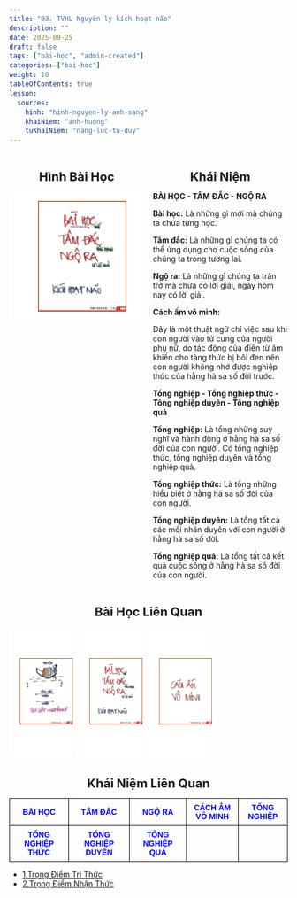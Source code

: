 ```yaml
---
title: "03. TVHL Nguyên lý kích hoạt não"
description: ""
date: 2025-09-25
draft: false
tags: ["bài-học", "admin-created"]
categories: ["bai-hoc"]
weight: 10
tableOfContents: true
lesson:
  sources:
    hinh: "hinh-nguyen-ly-anh-sang"
    khaiNiem: "anh-huong"
    tuKhaiNiem: "nang-luc-tu-duy"
---
```


<!-- # 01. TVHL Nhận thức về nhân quả -->

<!-- **Mã hình:** WNT36003  
**Khóa học:** THẤU HIỂU NỘI TÂM - KIẾN TẠO AN VUI -->

<div style="display: flex; gap: 16px;">

  <!-- Cột Hình Bài Học -->
  <div style="flex: 1; max-width: 50%;">
    <h2 style="text-align: center; font-weight: bold; font-size: 22px; margin-bottom: 12px;">
      Hình Bài Học
    </h2>
    <a href="\" style="display: block; text-align: center;">
      <div style="border: 1px solid #fff; border-radius: 8px; padding: 8px; background: #fff;">
        <img src="/images/hinh10a.png" alt="Hình 3"
             style="width: 100%; height: 200px; object-fit: contain; border-radius: 4px; padding:10px;">
      </div>
    </a>
  </div>

  <!-- Cột Khái Niệm -->
  <div style="flex: 1; max-width: 50%;">
    <h2 style="text-align: center; font-weight: bold; font-size: 22px; margin-bottom: 12px;">
      Khái Niệm
    </h2>
    <!-- <p style="text-align: left; font-size: 18px; line-height: 1.6;"> -->
  <p style="text-align: left;">

**BÀI HỌC - TÂM ĐẮC - NGỘ RA** <br>

**Bài học:** Là những gì mới mà chúng ta chưa từng học.

**Tâm đắc:** Là những gì chúng ta có thể ứng dụng cho cuộc sống của chúng ta trong tương lai.

**Ngộ ra:** Là những gì chúng ta trăn trở mà chưa có lời giải, ngày hôm nay có lời giải.

**Cách ấm vô minh:** <br>

Đây là một thuật ngữ chỉ việc sau khi con người vào tử cung của người phụ nữ, do tác động của điện từ âm khiến cho tàng thức bị bôi đen nên con người không nhớ được nghiệp thức của hằng hà sa số đời trước.



**Tổng nghiệp - Tổng nghiệp thức - Tổng nghiệp duyên - Tổng nghiệp quả** <br>

**Tổng nghiệp:** Là tổng những suy nghĩ và hành động ở hằng hà sa số đời của con người. Có tổng nghiệp thức, tổng nghiệp duyên và tổng nghiệp quả.

**Tổng nghiệp thức:** Là tổng những hiểu biết ở hằng hà sa số đời của con người.

**Tổng nghiệp duyên:** Là tổng tất cả các mối nhân duyên với con người ở hằng hà sa số đời.

**Tổng nghiệp quả:** Là tổng tất cả kết quả cuộc sống ở hằng hà sa số đời của con người.


  </p>
  </div>

</div>


<h2 style="text-align: center; font-weight: bold; font-size: 22px; margin-bottom: 12px;">
       Bài Học Liên Quan
    </h2>

<div style="display: flex; flex-wrap: wrap; gap: 12px; justify-content: flex-start;">
  <a href="\" style="flex: 1 1 calc(25% - 12px); max-width: calc(25% - 12px); text-align: center;">
    <div style="border: 1px solid #fff; border-radius: 8px; padding: 8px; background: #fff;">
      <img src="/images/hinh7_nguyen_ly_anh_sang.jfif" alt="Hình 3"
           style="width: 100%; height: 200px; object-fit: contain; border-radius: 4px; padding:10px;">
    </div>
  </a>

  <a href="\" style="flex: 1 1 calc(25% - 12px); max-width: calc(25% - 12px); text-align: center;">
    <div style="border: 1px solid #fff; border-radius: 8px; padding: 8px; background: #fff;">
      <img src="/images/hinh10a.png" alt="Hình 1"
           style="width: 100%; height: 200px; object-fit: contain; border-radius: 4px; padding:10px;">
    </div>
  </a>
  <a href="\" style="flex: 1 1 calc(25% - 12px); max-width: calc(25% - 12px); text-align: center;">
    <div style="border: 1px solid #fff; border-radius: 8px; padding: 8px; background: #fff;">
      <img src="/images/hinh79a.png" alt="Hình 2"
           style="width: 100%; height: 200px; object-fit: contain; border-radius: 4px; padding:10px;">
    </div>
  </a>
  <!-- <a href="\" style="flex: 1 1 calc(25% - 12px); max-width: calc(25% - 12px); text-align: center;">
    <div style="border: 1px solid #fff; border-radius: 8px; padding: 8px; background: #fff;">
      <img src="/images/hinh4_nguyen_ly_anh_sang.jfif" alt="Hình 3"
           style="width: 100%; height: 200px; object-fit: contain; border-radius: 4px; padding:10px;">
    </div> -->
  </a>
  
</div>

<h2 style="text-align: center; font-weight: bold; font-size: 22px; margin-bottom: 12px;">
       Khái Niệm Liên Quan
</h2>

<table style="border-collapse: collapse; width: 100%; text-align: center; font-family: Arial, sans-serif;">
  <tr>
    <td style="border: 1px solid black; padding: 8px;">
      <a href="../../TU-KHAINIEM/bai-hoc/" style="text-decoration: none; color: blue; font-weight: bold;">BÀI HỌC</a>
    </td>
    <td style="border: 1px solid black; padding: 8px;">
      <a href="\" style="text-decoration: none; color: blue; font-weight: bold;">TÂM ĐẮC</a>
    </td>
    <td style="border: 1px solid black; padding: 8px;">
      <a href="../../TU-KHAINIEM/ngo-ra/" style="text-decoration: none; color: blue; font-weight: bold;">NGỘ RA</a>
    </td>
    <td style="border: 1px solid black; padding: 8px;">
      <a href="../../TU-KHAINIEM/cach-am-vo-minh/" style="text-decoration: none; color: blue; font-weight: bold;">CÁCH ÂM VÔ MINH</a>
    </td>
    <td style="border: 1px solid black; padding: 8px;">
      <a href="../../TU-KHAINIEM/kich-hoat-tong-nghiep/" style="text-decoration: none; color: blue; font-weight: bold;">TỔNG NGHIỆP</a>
    </td>
  </tr>
  <tr>
    <td style="border: 1px solid black; padding: 8px;">
      <a href="\" style="text-decoration: none; color: blue; font-weight: bold;">TỔNG NGHIỆP THỨC</a>
    </td>
    <td style="border: 1px solid black; padding: 8px;">
      <a href="\" style="text-decoration: none; color: blue; font-weight: bold;">TỔNG NGHIỆP DUYÊN</a>
    </td>
    <td style="border: 1px solid black; padding: 8px;">
      <a href="\" style="text-decoration: none; color: blue; font-weight: bold;">TỔNG NGHIỆP QUẢ</a>
    </td>
    <td style="border: 1px solid black; padding: 8px;"></td>
    <td style="border: 1px solid black; padding: 8px;"></td>
  </tr>
</table>


- [1.Trọng Điểm Tri Thức](../../KHAI-NIEM-NGUON/tvhl-nguyen-ly-kich-hoat-nao/trong-tam-tri-thuc)
- [2.Trọng Điểm Nhận Thức](../../KHAI-NIEM-NGUON/tvhl-nguyen-ly-kich-hoat-nao/trong-diem-nhan-thuc)